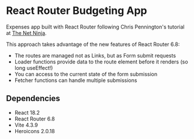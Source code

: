 # React Router Budgeting App

Expenses app built with React Router following Chris Pennington's tutorial at [The Net Ninja](https://www.youtube.com/watch?v=VpzeeBeVWeg).

This approach takes advantage of the new features of React Router 6.8:

- The routes are managed not as Links, but as Form submit requests
- Loader functions provide data to the route element before it renders (so long useEffect!)
- You can access to the current state of the form submission
- Fetcher functions can handle multiple submissions

## Dependencies

- React 18.2
- React Router 6.8
- Vite 4.3.9
- Heroicons 2.0.18
